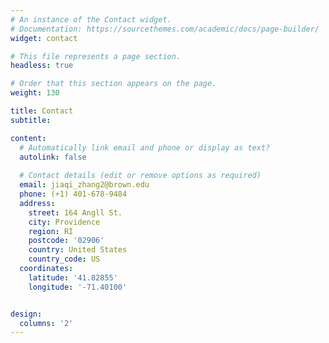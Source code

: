 ```yaml
---
# An instance of the Contact widget.
# Documentation: https://sourcethemes.com/academic/docs/page-builder/
widget: contact

# This file represents a page section.
headless: true

# Order that this section appears on the page.
weight: 130

title: Contact
subtitle:

content:
  # Automatically link email and phone or display as text?
  autolink: false
  
  # Contact details (edit or remove options as required)
  email: jiaqi_zhang2@brown.edu
  phone: (+1) 401-678-9484
  address:
    street: 164 Angll St.
    city: Providence
    region: RI
    postcode: '02906'
    country: United States
    country_code: US
  coordinates:
    latitude: '41.82855'
    longitude: '-71.40100'


design:
  columns: '2'
---
```

